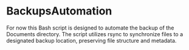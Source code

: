 # BackupsAutomation

For now this Bash script is designed to automate the backup of the Documents directory. The script utilizes rsync to synchronize files to a designated backup location, preserving file structure and metadata.
